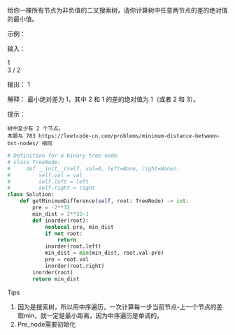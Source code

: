 给你一棵所有节点为非负值的二叉搜索树，请你计算树中任意两节点的差的绝对值的最小值。

 

示例：

输入：

   1
    \
     3
    /
   2

输出：
1

解释：
最小绝对差为 1，其中 2 和 1 的差的绝对值为 1（或者 2 和 3）。

 

提示：

    树中至少有 2 个节点。
    本题与 783 https://leetcode-cn.com/problems/minimum-distance-between-bst-nodes/ 相同



```python
# Definition for a binary tree node.
# class TreeNode:
#     def __init__(self, val=0, left=None, right=None):
#         self.val = val
#         self.left = left
#         self.right = right
class Solution:
    def getMinimumDifference(self, root: TreeNode) -> int:
        pre = -2**32
        min_dist = 2**32-1
        def inorder(root):
            nonlocal pre, min_dist 
            if not root:
                return 
            inorder(root.left)
            min_dist = min(min_dist, root.val-pre)
            pre = root.val 
            inorder(root.right)
        inorder(root)
        return min_dist 
```



Tips

1. 因为是搜索树，所以用中序遍历，一次计算每一步当前节点-上一个节点的差取min，就一定是最小距离，因为中序遍历是单调的。
2. Pre_node需要初始化